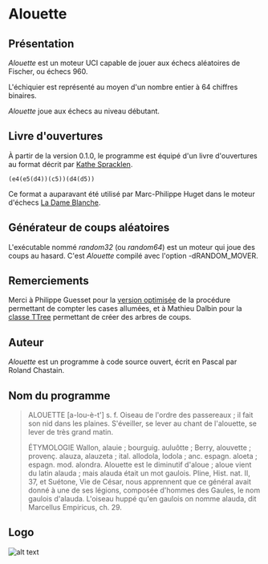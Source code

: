 # Alouette

## Présentation

*Alouette* est un moteur UCI capable de jouer aux échecs aléatoires de Fischer, ou échecs 960.

L'échiquier est représenté au moyen d'un nombre entier à 64 chiffres binaires.

*Alouette* joue aux échecs au niveau débutant.

## Livre d'ouvertures

À partir de la version 0.1.0, le programme est équipé d'un livre d'ouvertures au format décrit par [Kathe Spracklen](https://content.iospress.com/articles/icga-journal/icg6-1-04).

    (e4(e5(d4))(c5))(d4(d5))

Ce format a auparavant été utilisé par Marc-Philippe Huget dans le moteur d'échecs [La Dame Blanche](http://www.quarkchess.de/ladameblanche/).

## Générateur de coups aléatoires

L'exécutable nommé *random32* (ou *random64*) est un moteur qui joue des coups au hasard. C'est *Alouette* compilé avec l'option -dRANDOM_MOVER.

## Remerciements

Merci à Philippe Guesset pour la [version optimisée](https://www.developpez.net/forums/d2001819-2/autres-langages/assembleur/x86-32-bits-64-bits/reecriture-pascal-d-fonction-assembleur/#post11124482) de la procédure permettant de compter les cases allumées, et à Mathieu Dalbin pour la [classe TTree](https://www.developpez.net/forums/d2034310/autres-langages/pascal/langage/representation-l-arbre-d-livre-d-ouvertures-aux-echecs/#post11310888) permettant de créer des arbres de coups.

## Auteur

*Alouette* est un programme à code source ouvert, écrit en Pascal par Roland Chastain.

## Nom du programme

> ALOUETTE [a-lou-è-t'] s. f. 
>   Oiseau de l'ordre des passereaux ; il fait son nid dans les plaines. S'éveiller, se lever au chant de l'alouette, se lever de très grand matin. 
> 
> ÉTYMOLOGIE
>   Wallon, alauie ; bourguig. auluôtte ; Berry, alouvette ; provenç. alauza, alauzeta ; ital. allodola, lodola ; anc. espagn. aloeta ; espagn. mod. alondra. Alouette est le diminutif d'aloue ; aloue vient du latin alauda ; mais alauda était un mot gaulois. Pline, Hist. nat. II, 37, et Suétone, Vie de César, nous apprennent que ce général avait donné à une de ses légions, composée d'hommes des Gaules, le nom gaulois d'alauda. L'oiseau huppé qu'en gaulois on nomme alauda, dit Marcellus Empiricus, ch. 29.

## Logo

![alt text](https://raw.githubusercontent.com/rchastain/alouette/master/logo.bmp)
